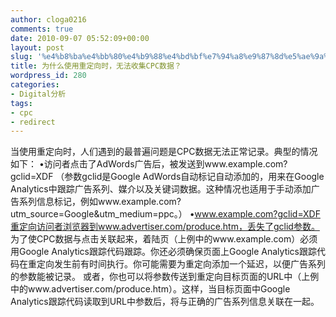 ```yaml
---
author: cloga0216
comments: true
date: 2010-09-07 05:52:09+00:00
layout: post
slug: '%e4%b8%ba%e4%bb%80%e4%b9%88%e4%bd%bf%e7%94%a8%e9%87%8d%e5%ae%9a%e5%90%91%e6%97%b6%ef%bc%8c%e6%97%a0%e6%b3%95%e6%94%b6%e9%9b%86cpc%e6%95%b0%e6%8d%ae%ef%bc%9f'
title: 为什么使用重定向时，无法收集CPC数据？
wordpress_id: 280
categories:
- Digital分析
tags:
- cpc
- redirect
---
```


当使用重定向时，人们遇到的最普遍问题是CPC数据无法正常记录。典型的情况如下：
•访问者点击了AdWords广告后，被发送到www.example.com?gclid=XDF
（参数gclid是Google AdWords自动标记自动添加的，用来在Google Analytics中跟踪广告系列、媒介以及关键词数据。这种情况也适用于手动添加广告系列信息标记，例如www.example.com?utm_source=Google&utm_medium=ppc。）
•www.example.com?gclid=XDF重定向访问者浏览器到www.advertiser.com/produce.htm，丢失了gclid参数。
为了使CPC数据与点击关联起来，着陆页（上例中的www.example.com）必须用Google Analytics跟踪代码跟踪。你还必须确保页面上Google Analytics跟踪代码在重定向发生前有时间执行。你可能需要为重定向添加一个延迟，以便广告系列的参数能被记录。
或者，你也可以将参数传送到重定向目标页面的URL中（上例中的www.advertiser.com/produce.htm）。这样，当目标页面中Google Analytics跟踪代码读取到URL中参数后，将与正确的广告系列信息关联在一起。
